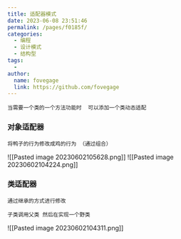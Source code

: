 ```yaml
---
title: 适配器模式
date: 2023-06-08 23:51:46
permalink: /pages/f0185f/
categories:
  - 编程
  - 设计模式
  - 结构型
tags:
  - 
author: 
  name: fovegage
  link: https://github.com/fovegage
---
```

```
当需要一个类的一个方法功能时  可以添加一个类动态适配
```
### 对象适配器
```
将鸭子的行为修改成鸡的行为 （通过组合）
```
![[Pasted image 20230602105628.png]]
![[Pasted image 20230602104224.png]]
### 类适配器
```
通过继承的方式进行修改

子类调用父类 然后在实现一个野类
```
![[Pasted image 20230602104311.png]]
